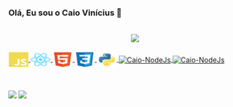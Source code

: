 ### Olá, Eu sou o Caio Vinícius 👋
 
 <div align="center">
  <a href="https://github.com/CAIOBR2021"><br>
  <img height="180em" src="https://github-readme-stats.vercel.app/api?username=CAIOBR2021&show_icons=true&theme=dark&include_all_commits=true&count_private=true"/>
 </div>
  
  <div style="display: inline_block"><br>
  <img align="center" alt="Caio-Js" height="30" width="40" src="https://raw.githubusercontent.com/devicons/devicon/master/icons/javascript/javascript-plain.svg">
  <img align="center" alt="Caio-React" height="30" width="40" src="https://raw.githubusercontent.com/devicons/devicon/master/icons/react/react-original.svg">
  <img align="center" alt="Caio-HTML" height="30" width="40" src="https://raw.githubusercontent.com/devicons/devicon/master/icons/html5/html5-original.svg">
  <img align="center" alt="Caio-CSS" height="30" width="40" src="https://raw.githubusercontent.com/devicons/devicon/master/icons/css3/css3-original.svg">
  <img align="center" alt="Caio-Python" height="30" width="40" src="https://raw.githubusercontent.com/devicons/devicon/master/icons/python/python-original.svg">
  <img align="center" alt="Caio-NodeJs" height="30" width="40" src="https://cdn.jsdelivr.net/gh/devicons/devicon/icons/nodejs/nodejs-original.svg"/>
  <img align="center" alt="Caio-NodeJs" height="30" width="40" src="https://cdn.jsdelivr.net/gh/devicons/devicon/icons/c/c-original.svg" />
  </div>

  ## 
  <br>
  <div>
  <a href="https://www.linkedin.com/in/caio-vinicius-de-carvalho-bezerra-643695158" target="_blank"><img src="https://img.shields.io/badge/-LinkedIn-%230077B5?style=for-the-badge&logo=linkedin&logoColor=white" target="_blank"></a> 
  <a href = "mailto:caio.carvalho134@hotmail.com"><img src="https://img.shields.io/badge/Microsoft_Outlook-0078D4?style=for-the-badge&logo=microsoft-outlook&logoColor=white" target="_blank"></a>
  </div>

  ## 
